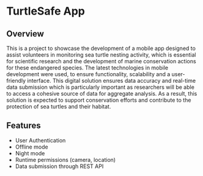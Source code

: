 # TurtleSafe App

## Overview
This is a project to showcase the development of a mobile app designed to assist volunteers in monitoring sea turtle nesting activity, which is essential for scientific research and the development of marine conservation actions for these endangered species. The latest technologies in mobile development were used, to ensure functionality, scalability and a user-friendly interface. This digital solution ensures data accuracy and real-time data submission which is particularly important as researchers will be able to access a cohesive source of data for aggregate analysis. As a result, this solution is expected to support conservation efforts and contribute to the protection of sea turtles and their habitat.

## Features

- User Authentication
- Offline mode
- Night mode
- Runtime permissions (camera, location)
- Data submission through REST API

